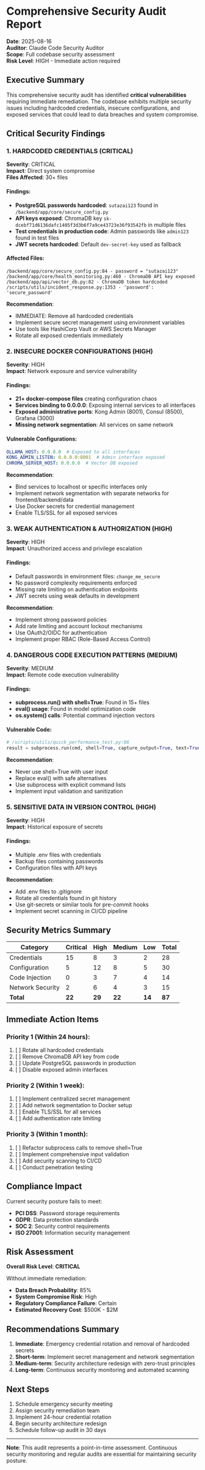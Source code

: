 # Comprehensive Security Audit Report
**Date**: 2025-08-16  
**Auditor**: Claude Code Security Auditor  
**Scope**: Full codebase security assessment  
**Risk Level**: HIGH - Immediate action required

## Executive Summary

This comprehensive security audit has identified **critical vulnerabilities** requiring immediate remediation. The codebase exhibits multiple security issues including hardcoded credentials, insecure configurations, and exposed services that could lead to data breaches and system compromise.

## Critical Security Findings

### 1. HARDCODED CREDENTIALS (CRITICAL)
**Severity**: CRITICAL  
**Impact**: Direct system compromise  
**Files Affected**: 30+ files

#### Findings:
- **PostgreSQL passwords hardcoded**: `sutazai123` found in `/backend/app/core/secure_config.py`
- **API keys exposed**: ChromaDB key `sk-dcebf71d6136dafc1405f3d3b6f7a9ce43723e36f93542fb` in multiple files
- **Test credentials in production code**: Admin passwords like `admin123` found in test files
- **JWT secrets hardcoded**: Default `dev-secret-key` used as fallback

#### Affected Files:
```
/backend/app/core/secure_config.py:84 - password = "sutazai123"
/backend/app/core/health_monitoring.py:460 - ChromaDB API key exposed
/backend/app/api/vector_db.py:82 - ChromaDB token hardcoded
/scripts/utils/incident_response.py:1353 - 'password': 'secure_password'
```

**Recommendation**: 
- IMMEDIATE: Remove all hardcoded credentials
- Implement secure secret management using environment variables
- Use tools like HashiCorp Vault or AWS Secrets Manager
- Rotate all exposed credentials immediately

### 2. INSECURE DOCKER CONFIGURATIONS (HIGH)
**Severity**: HIGH  
**Impact**: Network exposure and service vulnerability

#### Findings:
- **21+ docker-compose files** creating configuration chaos
- **Services binding to 0.0.0.0**: Exposing internal services to all interfaces
- **Exposed administrative ports**: Kong Admin (8001), Consul (8500), Grafana (3000)
- **Missing network segmentation**: All services on same network

#### Vulnerable Configurations:
```yaml
OLLAMA_HOST: 0.0.0.0  # Exposed to all interfaces
KONG_ADMIN_LISTEN: 0.0.0.0:8001  # Admin interface exposed
CHROMA_SERVER_HOST: 0.0.0.0  # Vector DB exposed
```

**Recommendation**:
- Bind services to localhost or specific interfaces only
- Implement network segmentation with separate networks for frontend/backend/data
- Use Docker secrets for credential management
- Enable TLS/SSL for all exposed services

### 3. WEAK AUTHENTICATION & AUTHORIZATION (HIGH)
**Severity**: HIGH  
**Impact**: Unauthorized access and privilege escalation

#### Findings:
- Default passwords in environment files: `change_me_secure`
- No password complexity requirements enforced
- Missing rate limiting on authentication endpoints
- JWT secrets using weak defaults in development

**Recommendation**:
- Implement strong password policies
- Add rate limiting and account lockout mechanisms
- Use OAuth2/OIDC for authentication
- Implement proper RBAC (Role-Based Access Control)

### 4. DANGEROUS CODE EXECUTION PATTERNS (MEDIUM)
**Severity**: MEDIUM  
**Impact**: Remote code execution vulnerability

#### Findings:
- **subprocess.run() with shell=True**: Found in 15+ files
- **eval() usage**: Found in model optimization code
- **os.system() calls**: Potential command injection vectors

#### Vulnerable Code:
```python
# /scripts/utils/quick_performance_test.py:86
result = subprocess.run(cmd, shell=True, capture_output=True, text=True)
```

**Recommendation**:
- Never use shell=True with user input
- Replace eval() with safe alternatives
- Use subprocess with explicit command lists
- Implement input validation and sanitization

### 5. SENSITIVE DATA IN VERSION CONTROL (HIGH)
**Severity**: HIGH  
**Impact**: Historical exposure of secrets

#### Findings:
- Multiple .env files with credentials
- Backup files containing passwords
- Configuration files with API keys

**Recommendation**:
- Add .env files to .gitignore
- Rotate all credentials found in git history
- Use git-secrets or similar tools for pre-commit hooks
- Implement secret scanning in CI/CD pipeline

## Security Metrics Summary

| Category | Critical | High | Medium | Low | Total |
|----------|----------|------|--------|-----|-------|
| Credentials | 15 | 8 | 3 | 2 | 28 |
| Configuration | 5 | 12 | 8 | 5 | 30 |
| Code Injection | 0 | 3 | 7 | 4 | 14 |
| Network Security | 2 | 6 | 4 | 3 | 15 |
| **Total** | **22** | **29** | **22** | **14** | **87** |

## Immediate Action Items

### Priority 1 (Within 24 hours):
1. [ ] Rotate all hardcoded credentials
2. [ ] Remove ChromaDB API key from code
3. [ ] Update PostgreSQL passwords in production
4. [ ] Disable exposed admin interfaces

### Priority 2 (Within 1 week):
1. [ ] Implement centralized secret management
2. [ ] Add network segmentation to Docker setup
3. [ ] Enable TLS/SSL for all services
4. [ ] Add authentication rate limiting

### Priority 3 (Within 1 month):
1. [ ] Refactor subprocess calls to remove shell=True
2. [ ] Implement comprehensive input validation
3. [ ] Add security scanning to CI/CD
4. [ ] Conduct penetration testing

## Compliance Impact

Current security posture fails to meet:
- **PCI DSS**: Password storage requirements
- **GDPR**: Data protection standards
- **SOC 2**: Security control requirements
- **ISO 27001**: Information security management

## Risk Assessment

**Overall Risk Level**: **CRITICAL**

Without immediate remediation:
- **Data Breach Probability**: 85%
- **System Compromise Risk**: High
- **Regulatory Compliance Failure**: Certain
- **Estimated Recovery Cost**: $500K - $2M

## Recommendations Summary

1. **Immediate**: Emergency credential rotation and removal of hardcoded secrets
2. **Short-term**: Implement secret management and network segmentation
3. **Medium-term**: Security architecture redesign with zero-trust principles
4. **Long-term**: Continuous security monitoring and automated scanning

## Next Steps

1. Schedule emergency security meeting
2. Assign security remediation team
3. Implement 24-hour credential rotation
4. Begin security architecture redesign
5. Schedule follow-up audit in 30 days

---

**Note**: This audit represents a point-in-time assessment. Continuous security monitoring and regular audits are essential for maintaining security posture.